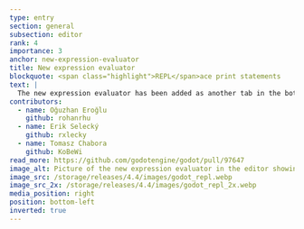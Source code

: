 ```yaml
---
type: entry
section: general
subsection: editor
rank: 4
importance: 3
anchor: new-expression-evaluator
title: New expression evaluator
blockquote: <span class="highlight">REPL</span>ace print statements
text: |
  The new expression evaluator has been added as another tab in the bottom panel of the editor. In there, you can evaluate expressions using the local state directly while stopped at a breakpoint.
contributors:
  - name: Oğuzhan Eroğlu
    github: rohanrhu
  - name: Erik Selecký
    github: rxlecky
  - name: Tomasz Chabora
    github: KoBeWi
read_more: https://github.com/godotengine/godot/pull/97647
image_alt: Picture of the new expression evaluator in the editor showing expression results.
image_src: /storage/releases/4.4/images/godot_repl.webp
image_src_2x: /storage/releases/4.4/images/godot_repl_2x.webp
media_position: right
position: bottom-left
inverted: true
---
```

